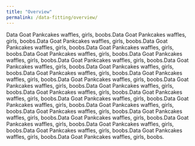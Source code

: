 ```yaml
---
title: "Overview"
permalink: /data-fitting/overview/
---
```

Data Goat Pankcakes waffles, girls, boobs.Data Goat Pankcakes waffles, girls, boobs.Data Goat Pankcakes waffles, girls, boobs.Data Goat Pankcakes waffles, girls, boobs.Data Goat Pankcakes waffles, girls, boobs.Data Goat Pankcakes waffles, girls, boobs.Data Goat Pankcakes waffles, girls, boobs.Data Goat Pankcakes waffles, girls, boobs.Data Goat Pankcakes waffles, girls, boobs.Data Goat Pankcakes waffles, girls, boobs.Data Goat Pankcakes waffles, girls, boobs.Data Goat Pankcakes waffles, girls, boobs.Data Goat Pankcakes waffles, girls, boobs.Data Goat Pankcakes waffles, girls, boobs.Data Goat Pankcakes waffles, girls, boobs.Data Goat Pankcakes waffles, girls, boobs.Data Goat Pankcakes waffles, girls, boobs.Data Goat Pankcakes waffles, girls, boobs.Data Goat Pankcakes waffles, girls, boobs.Data Goat Pankcakes waffles, girls, boobs.Data Goat Pankcakes waffles, girls, boobs.Data Goat Pankcakes waffles, girls, boobs.Data Goat Pankcakes waffles, girls, boobs.Data Goat Pankcakes waffles, girls, boobs.Data Goat Pankcakes waffles, girls, boobs.Data Goat Pankcakes waffles, girls, boobs.Data Goat Pankcakes waffles, girls, boobs.Data Goat Pankcakes waffles, girls, boobs.